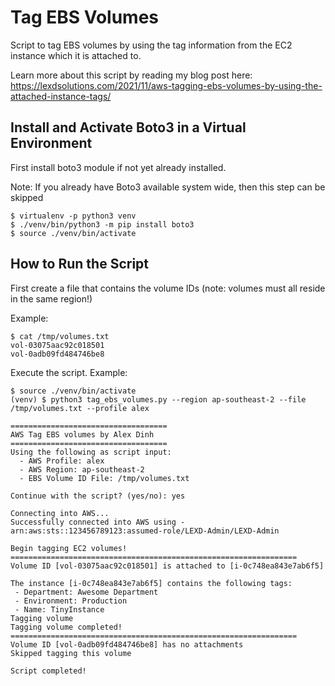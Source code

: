 # Tag EBS Volumes
Script to tag EBS volumes by using the tag information from the EC2 instance which it is attached to.

Learn more about this script by reading my blog post here: https://lexdsolutions.com/2021/11/aws-tagging-ebs-volumes-by-using-the-attached-instance-tags/

## Install and Activate Boto3 in a Virtual Environment
First install boto3 module if not yet already installed.

Note: If you already have Boto3 available system wide, then this step can be skipped
```
$ virtualenv -p python3 venv
$ ./venv/bin/python3 -m pip install boto3
$ source ./venv/bin/activate 
```

## How to Run the Script
First create a file that contains the volume IDs (note: volumes must all reside in the same region!)

Example:
```
$ cat /tmp/volumes.txt
vol-03075aac92c018501
vol-0adb09fd484746be8
```

Execute the script. Example:

```
$ source ./venv/bin/activate
(venv) $ python3 tag_ebs_volumes.py --region ap-southeast-2 --file /tmp/volumes.txt --profile alex

===================================
AWS Tag EBS volumes by Alex Dinh
===================================
Using the following as script input:
  - AWS Profile: alex
  - AWS Region: ap-southeast-2
  - EBS Volume ID File: /tmp/volumes.txt

Continue with the script? (yes/no): yes

Connecting into AWS...
Successfully connected into AWS using - arn:aws:sts::123456789123:assumed-role/LEXD-Admin/LEXD-Admin

Begin tagging EC2 volumes!
================================================================
Volume ID [vol-03075aac92c018501] is attached to [i-0c748ea843e7ab6f5]

The instance [i-0c748ea843e7ab6f5] contains the following tags:
 - Department: Awesome Department
 - Environment: Production
 - Name: TinyInstance
Tagging volume
Tagging volume completed!
================================================================
Volume ID [vol-0adb09fd484746be8] has no attachments
Skipped tagging this volume

Script completed!
```
